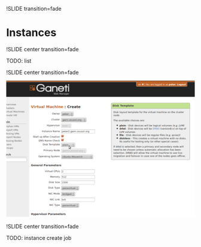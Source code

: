 !SLIDE transition=fade

# Instances

!SLIDE center transition=fade

TODO: list


!SLIDE center transition=fade

![instance-create](instance-create.png)


!SLIDE center transition=fade

TODO: instance create job
